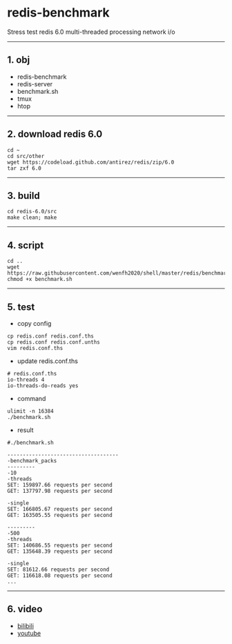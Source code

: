 # redis-benchmark

Stress test redis 6.0 multi-threaded processing network i/o

---

## 1. obj

* redis-benchmark
* redis-server
* benchmark.sh
* tmux
* htop

---

## 2. download redis 6.0

```shell
cd ~
cd src/other
wget https://codeload.github.com/antirez/redis/zip/6.0
tar zxf 6.0
```

---

## 3. build

```shell
cd redis-6.0/src
make clean; make
```

---

## 4. script

```shell
cd ..
wget https://raw.githubusercontent.com/wenfh2020/shell/master/redis/benchmark.sh
chmod +x benchmark.sh
```

---

## 5. test

* copy config

```shell
cp redis.conf redis.conf.ths
cp redis.conf redis.conf.unths
vim redis.conf.ths
```

* update redis.conf.ths

```shell
# redis.conf.ths
io-threads 4
io-threads-do-reads yes
```

* command

```shell
ulimit -n 16384
./benchmark.sh
```

* result

```shell
#./benchmark.sh

------------------------------------
-benchmark_packs
---------
-10
-threads
SET: 159897.66 requests per second
GET: 137797.98 requests per second

-single
SET: 166805.67 requests per second
GET: 163505.55 requests per second

---------
-500
-threads
SET: 140686.55 requests per second
GET: 135648.39 requests per second

-single
SET: 81612.66 requests per second
GET: 116618.08 requests per second
...
```

---

## 6. video

* [bilibili](https://www.bilibili.com/video/BV1r5411t7QF/)
* [youtube](https://www.youtube.com/watch?v=qkoukeSVU1c&feature=youtu.be)
